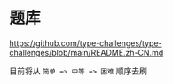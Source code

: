 # 题库

https://github.com/type-challenges/type-challenges/blob/main/README.zh-CN.md

目前将从 `简单 => 中等 => 困难` 顺序去刷
